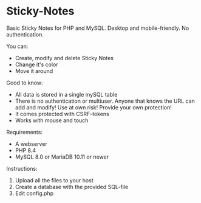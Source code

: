 # Sticky-Notes
Basic Sticky Notes for PHP and MySQL. Desktop and mobile-friendly. No authentication. 


You can:
- Create, modify and delete Sticky Notes
- Change it's color
- Move it around

Good to know:
- All data is stored in a single mySQL table
- There is no authentication or multiuser. Anyone that knows the URL can add and modify! Use at own risk! Provide your own protection!
- It comes protected with CSRF-tokens
- Works with mouse and touch

Requirements:
- A webserver
- PHP 8.4
- MySQL 8.0 or MariaDB 10.11 or newer

Instructions:
1. Upload all the files to your host
2. Create a database with the provided SQL-file
3. Edit config.php

